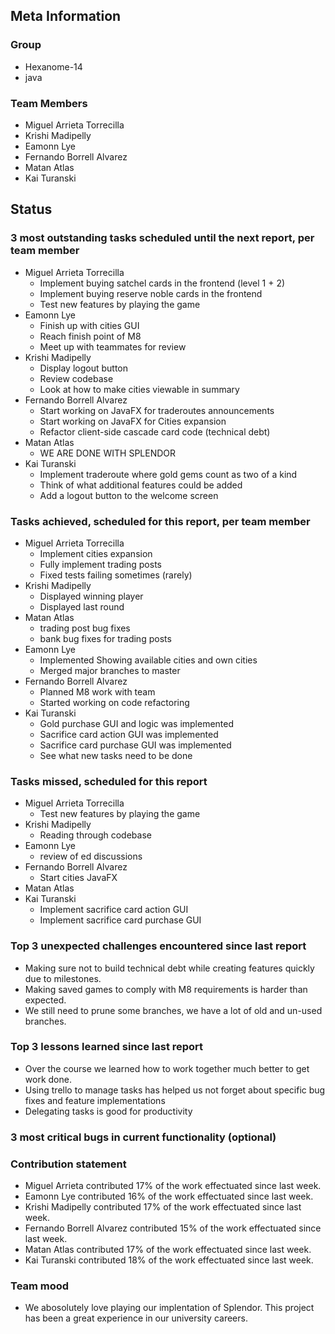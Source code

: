 ## Meta Information

### Group

- Hexanome-14
- java

### Team Members

- Miguel Arrieta Torrecilla
- Krishi Madipelly
- Eamonn Lye
- Fernando Borrell Alvarez
- Matan Atlas
- Kai Turanski

## Status

### 3 most outstanding tasks scheduled until the next report, per team member

- Miguel Arrieta Torrecilla
  - Implement buying satchel cards in the frontend (level 1 + 2)
  - Implement buying reserve noble cards in the frontend
  - Test new features by playing the game
- Eamonn Lye
  - Finish up with cities GUI 
  - Reach finish point of M8
  - Meet up with teammates for review
- Krishi Madipelly
  - Display logout button
  - Review codebase
  - Look at how to make cities viewable in summary
- Fernando Borrell Alvarez
  - Start working on JavaFX for traderoutes announcements
  - Start working on JavaFX for Cities expansion
  - Refactor client-side cascade card code (technical debt)
- Matan Atlas
  - WE ARE DONE WITH SPLENDOR
- Kai Turanski
  - Implement traderoute where gold gems count as two of a kind
  - Think of what additional features could be added
  - Add a logout button to the welcome screen

### Tasks achieved, scheduled for this report, per team member

- Miguel Arrieta Torrecilla
  - Implement cities expansion
  - Fully implement trading posts
  - Fixed tests failing sometimes (rarely)
- Krishi Madipelly
  - Displayed winning player
  - Displayed last round
- Matan Atlas
  - trading post bug fixes
  - bank bug fixes for trading posts
- Eamonn Lye
  - Implemented Showing available cities and own cities
  - Merged major branches to master
- Fernando Borrell Alvarez
  - Planned M8 work with team
  - Started working on code refactoring
- Kai Turanski
  - Gold purchase GUI and logic was implemented
  - Sacrifice card action GUI was implemented
  - Sacrifice card purchase GUI was implemented
  - See what new tasks need to be done

### Tasks missed, scheduled for this report

- Miguel Arrieta Torrecilla
  - Test new features by playing the game
- Krishi Madipelly
  - Reading through codebase
- Eamonn Lye
  - review of ed discussions
- Fernando Borrell Alvarez
  - Start cities JavaFX
- Matan Atlas
- Kai Turanski
  - Implement sacrifice card action GUI 
  - Implement sacrifice card purchase GUI

### Top 3 unexpected challenges encountered since last report

- Making sure not to build technical debt while creating features quickly due to milestones.
- Making saved games to comply with M8 requirements is harder than expected.
- We still need to prune some branches, we have a lot of old and un-used branches.

### Top 3 lessons learned since last report

- Over the course we learned how to work together much better to get work done.
- Using trello to manage tasks has helped us not forget about specific bug fixes and feature implementations
- Delegating tasks is good for productivity

### 3 most critical bugs in current functionality (optional)

### Contribution statement

- Miguel Arrieta contributed 17% of the work effectuated since last week.
- Eamonn Lye contributed 16% of the work effectuated since last week.
- Krishi Madipelly contributed 17% of the work effectuated since last week.
- Fernando Borrell Alvarez contributed 15% of the work effectuated since last week.
- Matan Atlas contributed 17% of the work effectuated since last week.
- Kai Turanski contributed 18% of the work effectuated since last week.

### Team mood

- We abosolutely love playing our implentation of Splendor. This project has been a great experience in our university careers.   
